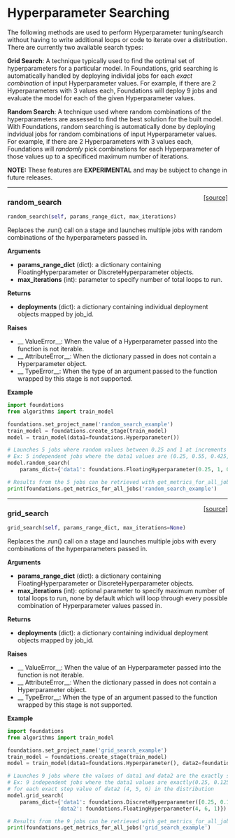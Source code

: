 <h1>Hyperparameter Searching</h1>
The following methods are used to perform Hyperparameter tuning/search without having to write additional loops or code to iterate over a distribution. There are currently two available search types:

**Grid Search**: A technique typically used to find the optimal set of hyperparameters for a particular model. In Foundations, grid searching is automatically handled by deploying individal jobs for each *exact combination* of input Hyperparameter values. For example, if there are 2 Hyperparameters with 3 values each, Foundations will deploy 9 jobs and evaluate the model for each of the given Hyperparameter values. 

**Random Search**: A technique used where random combinations of the hyperparameters are assessed to find the best solution for the built model. With Foundations, random searching is automatically done by deploying indvidual jobs for random combinations of input Hyperparameter values. For example, if there are 2 Hyperparameters with 3 values each, Foundations will *randomly* pick combinations for each Hyperparameter of those values up to a specificed maximum number of iterations. 

**NOTE:** These features are **EXPERIMENTAL** and may be subject to change in future releases.  


----

<span style="float:right;">[[source]](https://github.com/DeepLearnI/foundations/blob/master/foundations/stage_connector_wrapper.py#L246)</span>

### random_search


```python
random_search(self, params_range_dict, max_iterations)
```



Replaces the .run() call on a stage and launches multiple jobs with random combinations of the hyperparameters passed in.

__Arguments__

- __params_range_dict__ (dict): a dictionary containing FloatingHyperparameter or DiscreteHyperparameter objects.
- __max_iterations__ (int): parameter to specify number of total loops to run.

__Returns__

- __deployments__ (dict): a dictionary containing individual deployment objects mapped by job_id.

__Raises__

- __    ValueError__: When the value of a Hyperparameter passed into the function is not iterable.
- __    AttributeError__: When the dictionary passed in does not contain a Hyperparameter object.
- __    TypeError__: When the type of an argument passed to the function wrapped by this stage is not supported.

__Example__

```python
import foundations
from algorithms import train_model

foundations.set_project_name('random_search_example')
train_model = foundations.create_stage(train_model)
model = train_model(data1=foundations.Hyperparameter())

# Launches 5 jobs where random values between 0.25 and 1 at increments of 0.025 are selected
# Ex: 5 independent jobs where the data1 values are (0.25, 0.55, 0.425, 0.7, 0.325)
model.random_search( 
	params_dict={'data1': foundations.FloatingHyperparameter(0.25, 1, 0.025), 5})

# Results from the 5 jobs can be retrieved with get_metrics_for_all_jobs
print(foundations.get_metrics_for_all_jobs('random_search_example')
```


----

<span style="float:right;">[[source]](https://github.com/DeepLearnI/foundations/blob/master/foundations/stage_connector_wrapper.py#L286)</span>

### grid_search


```python
grid_search(self, params_range_dict, max_iterations=None)
```



Replaces the .run() call on a stage and launches multiple jobs with every combinations of the hyperparameters passed in.

__Arguments__

- __params_range_dict__ (dict): a dictionary containing FloatingHyperparameter or DiscreteHyperparameter objects.
- __max_iterations__ (int): optional parameter to specify maximum number of total loops to run, none by default which will loop through every possible combination of Hyperparameter values passed in.

__Returns__

- __deployments__ (dict): a dictionary containing individual deployment objects mapped by job_id.

__Raises__

- __    ValueError__: When the value of an Hyperparameter passed into the function is not iterable.
- __    AttributeError__: When the dictionary passed in does not contain a Hyperparameter object.
- __    TypeError__: When the type of an argument passed to the function wrapped by this stage is not supported.

__Example__

```python
import foundations
from algorithms import train_model

foundations.set_project_name('grid_search_example')
train_model = foundations.create_stage(train_model)
model = train_model(data1=foundations.Hyperparameter(), data2=foundations.Hyperparameter())

# Launches 9 jobs where the values of data1 and data2 are the exactly same as the ones defined in the Hyperparameters
# Ex: 9 independent jobs where the data1 values are exactly(0.25, 0.125, 1) 
# for each exact step value of data2 (4, 5, 6) in the distribution
model.grid_search(
	params_dict={'data1': foundations.DiscreteHyperparameter([0.25, 0.125, 1.0]),
		        'data2': foundations.FloatingHyperparameter(4, 6, 1)})

# Results from the 9 jobs can be retrieved with get_metrics_for_all_jobs
print(foundations.get_metrics_for_all_jobs('grid_search_example')
```




